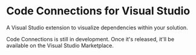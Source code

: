 # Code Connections for Visual Studio

A Visual Studio extension to visualize dependencies within your solution.

Code Connections is still in development. Once it's released, it'll be available on the Visual Studio Marketplace.
